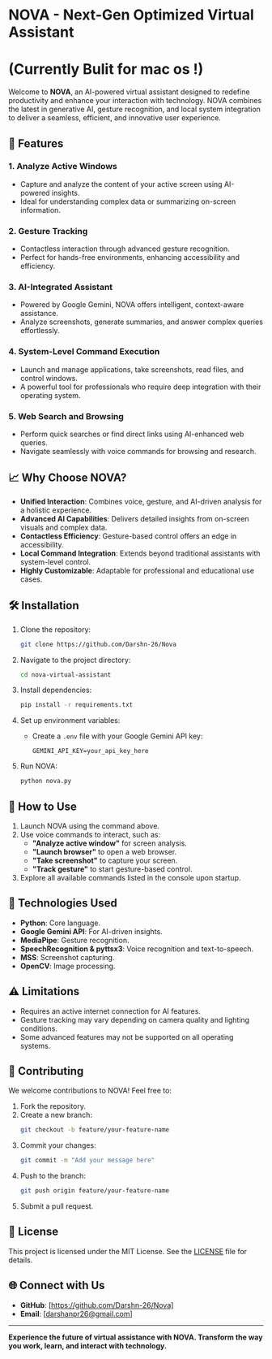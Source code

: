 # NOVA - Next-Gen Optimized Virtual Assistant
# (Currently Bulit for mac os !)
Welcome to **NOVA**, an AI-powered virtual assistant designed to redefine productivity and enhance your interaction with technology. NOVA combines the latest in generative AI, gesture recognition, and local system integration to deliver a seamless, efficient, and innovative user experience.

## 🚀 Features

### 1. **Analyze Active Windows**
   - Capture and analyze the content of your active screen using AI-powered insights.
   - Ideal for understanding complex data or summarizing on-screen information.

### 2. **Gesture Tracking**
   - Contactless interaction through advanced gesture recognition.
   - Perfect for hands-free environments, enhancing accessibility and efficiency.

### 3. **AI-Integrated Assistant**
   - Powered by Google Gemini, NOVA offers intelligent, context-aware assistance.
   - Analyze screenshots, generate summaries, and answer complex queries effortlessly.

### 4. **System-Level Command Execution**
   - Launch and manage applications, take screenshots, read files, and control windows.
   - A powerful tool for professionals who require deep integration with their operating system.

### 5. **Web Search and Browsing**
   - Perform quick searches or find direct links using AI-enhanced web queries.
   - Navigate seamlessly with voice commands for browsing and research.

## 📈 Why Choose NOVA?

- **Unified Interaction**: Combines voice, gesture, and AI-driven analysis for a holistic experience.
- **Advanced AI Capabilities**: Delivers detailed insights from on-screen visuals and complex data.
- **Contactless Efficiency**: Gesture-based control offers an edge in accessibility.
- **Local Command Integration**: Extends beyond traditional assistants with system-level control.
- **Highly Customizable**: Adaptable for professional and educational use cases.

## 🛠️ Installation

1. Clone the repository:
   ```bash
   git clone https://github.com/Darshn-26/Nova
   ```

2. Navigate to the project directory:
   ```bash
   cd nova-virtual-assistant
   ```

3. Install dependencies:
   ```bash
   pip install -r requirements.txt
   ```

4. Set up environment variables:
   - Create a `.env` file with your Google Gemini API key:
     ```
     GEMINI_API_KEY=your_api_key_here
     ```

5. Run NOVA:
   ```bash
   python nova.py
   ```

## 🎯 How to Use

1. Launch NOVA using the command above.
2. Use voice commands to interact, such as:
   - **"Analyze active window"** for screen analysis.
   - **"Launch browser"** to open a web browser.
   - **"Take screenshot"** to capture your screen.
   - **"Track gesture"** to start gesture-based control.
3. Explore all available commands listed in the console upon startup.

## 🧩 Technologies Used

- **Python**: Core language.
- **Google Gemini API**: For AI-driven insights.
- **MediaPipe**: Gesture recognition.
- **SpeechRecognition & pyttsx3**: Voice recognition and text-to-speech.
- **MSS**: Screenshot capturing.
- **OpenCV**: Image processing.

## ⚠️ Limitations

- Requires an active internet connection for AI features.
- Gesture tracking may vary depending on camera quality and lighting conditions.
- Some advanced features may not be supported on all operating systems.

## 🌟 Contributing

We welcome contributions to NOVA! Feel free to:

1. Fork the repository.
2. Create a new branch:
   ```bash
   git checkout -b feature/your-feature-name
   ```
3. Commit your changes:
   ```bash
   git commit -m "Add your message here"
   ```
4. Push to the branch:
   ```bash
   git push origin feature/your-feature-name
   ```
5. Submit a pull request.

## 📜 License

This project is licensed under the MIT License. See the [LICENSE](LICENSE) file for details.

## 🌐 Connect with Us


- **GitHub**: [https://github.com/Darshn-26/Nova]
- **Email**: [darshanpr26@gmail.com]

---

**Experience the future of virtual assistance with NOVA. Transform the way you work, learn, and interact with technology.**
